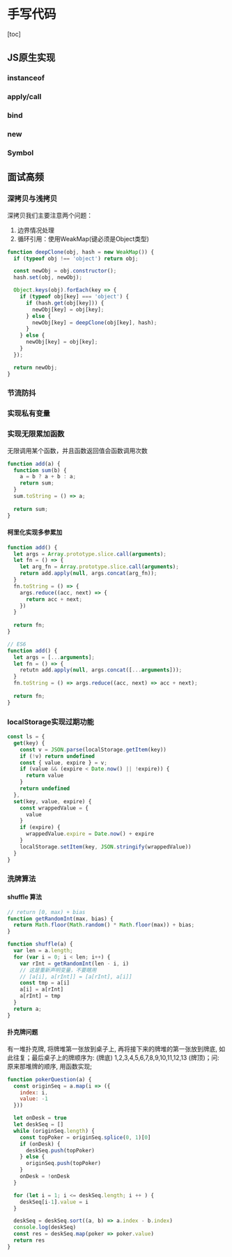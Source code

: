 # 手写代码

[toc]

## JS原生实现

### instanceof

### apply/call

### bind

### new

### Symbol



## 面试高频

### 深拷贝与浅拷贝

深拷贝我们主要注意两个问题：

1. 边界情况处理
2. 循环引用：使用WeakMap(键必须是Object类型)

```js
function deepClone(obj, hash = new WeakMap()) {
  if (typeof obj !== 'object') return obj;

  const newObj = obj.constructor();
  hash.set(obj, newObj);

  Object.keys(obj).forEach(key => {
    if (typeof obj[key] === 'object') {
      if (hash.get(obj[key])) {
        newObj[key] = obj[key];
      } else {
        newObj[key] = deepClone(obj[key], hash);
      }
    } else {
      newObj[key] = obj[key];
    }
  });

  return newObj;
}
```



### 节流防抖



### 实现私有变量

### 实现无限累加函数

无限调用某个函数，并且函数返回值会函数调用次数

```js
function add(a) {
  function sum(b) {
    a = b ? a + b : a;
    return sum;
  }
  sum.toString = () => a;
  
  return sum;
}
```

#### 柯里化实现多参累加

```js
function add() {
  let args = Array.prototype.slice.call(arguments);
  let fn = () => {
    let arg_fn = Array.prototype.slice.call(arguments);
    return add.apply(null, args.concat(arg_fn));
  }
  fn.toString = () => {
    args.reduce((acc, next) => {
      return acc + next;
    })
  }
  
  return fn;
}

// ES6
function add() {
  let args = [...arguments];
  let fn = () => {
    retutn add.apply(null, args.concat([...arguments]));
  }
  fn.toString = () => args.reduce((acc, next) => acc + next);
  
  return fn;
}
```

### localStorage实现过期功能

```js
const ls = {
  get(key) {
    const v = JSON.parse(localStorage.getItem(key))
    if (!v) return undefined
    const { value, expire } = v;
    if (value && (expire < Date.now() || !expire)) {
      return value
    }
    return undefined
  },
  set(key, value, expire) {
    const wrappedValue = {
      value
    }
    if (expire) {
      wrappedValue.expire = Date.now() + expire
    }
    localStorage.setItem(key, JSON.stringify(wrappedValue))
  }
}
```

### 洗牌算法

#### shuffle 算法

```js
// return [0, max) + bias
function getRandomInt(max, bias) {
  return Math.floor(Math.random() * Math.floor(max)) + bias;
}

function shuffle(a) {
  var len = a.length;
  for (var i = 0; i < len; i++) {
    var rInt = getRandomInt(len - i, i)
    // 这是重新声明变量，不要瞎用
    // [a[i], a[rInt]] = [a[rInt], a[i]]
    const tmp = a[i]
    a[i] = a[rInt]
    a[rInt] = tmp
  }
  return a;
}
```

#### 扑克牌问题

有一堆扑克牌, 将牌堆第一张放到桌子上, 再将接下来的牌堆的第一张放到牌底, 如此往复；最后桌子上的牌顺序为: (牌底) 1,2,3,4,5,6,7,8,9,10,11,12,13 (牌顶)；问: 原来那堆牌的顺序, 用函数实现;

```js
function pokerQuestion(a) {
  const originSeq = a.map(i => ({
    index: i,
    value: -1
  }))

  let onDesk = true
  let deskSeq = []
  while (originSeq.length) {
    const topPoker = originSeq.splice(0, 1)[0]
    if (onDesk) {
      deskSeq.push(topPoker)
    } else {
      originSeq.push(topPoker)
    }
    onDesk = !onDesk
  }

  for (let i = 1; i <= deskSeq.length; i ++ ) {
    deskSeq[i-1].value = i
  }

  deskSeq = deskSeq.sort((a, b) => a.index - b.index)
  console.log(deskSeq)
  const res = deskSeq.map(poker => poker.value)
  return res
}
```

